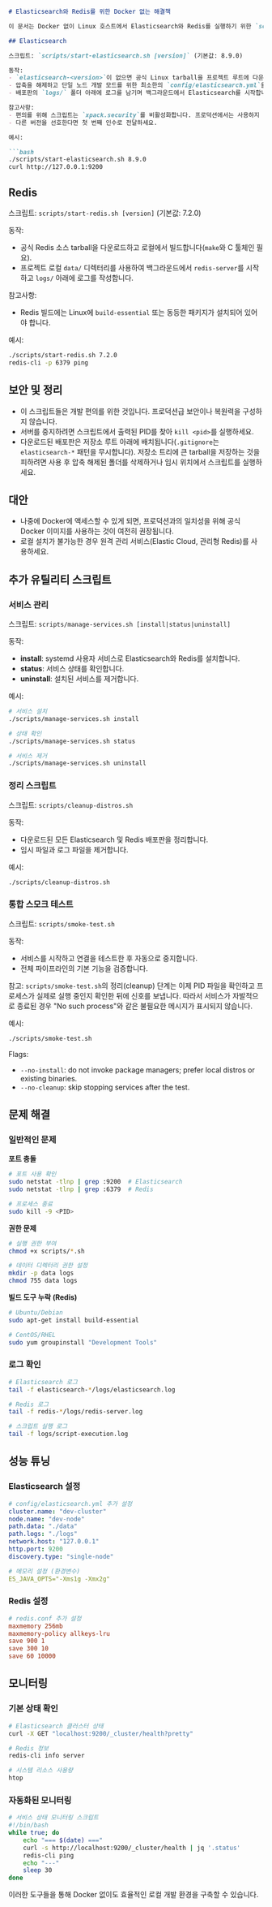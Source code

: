 ```markdown
# Elasticsearch와 Redis를 위한 Docker 없는 해결책

이 문서는 Docker 없이 Linux 호스트에서 Elasticsearch와 Redis를 실행하기 위한 `scripts/` 내의 작은 스크립트들을 설명합니다. 이는 로컬 개발 전용입니다.

## Elasticsearch

스크립트: `scripts/start-elasticsearch.sh [version]` (기본값: 8.9.0)

동작:
- `elasticsearch-<version>`이 없으면 공식 Linux tarball을 프로젝트 루트에 다운로드합니다.
- 압축을 해제하고 단일 노드 개발 모드를 위한 최소한의 `config/elasticsearch.yml`을 추가하며 보안을 비활성화합니다(로컬 개발 전용).
- 배포판의 `logs/` 폴더 아래에 로그를 남기며 백그라운드에서 Elasticsearch를 시작합니다.

참고사항:
- 편의를 위해 스크립트는 `xpack.security`를 비활성화합니다. 프로덕션에서는 사용하지 마세요.
- 다른 버전을 선호한다면 첫 번째 인수로 전달하세요.

예시:

```bash
./scripts/start-elasticsearch.sh 8.9.0
curl http://127.0.0.1:9200
```

## Redis


스크립트: `scripts/start-redis.sh [version]` (기본값: 7.2.0)

동작:
- 공식 Redis 소스 tarball을 다운로드하고 로컬에서 빌드합니다(`make`와 C 툴체인 필요).
- 프로젝트 로컬 `data/` 디렉터리를 사용하여 백그라운드에서 `redis-server`를 시작하고 `logs/` 아래에 로그를 작성합니다.

참고사항:
- Redis 빌드에는 Linux에 `build-essential` 또는 동등한 패키지가 설치되어 있어야 합니다.

예시:

```bash
./scripts/start-redis.sh 7.2.0
redis-cli -p 6379 ping
```

## 보안 및 정리
- 이 스크립트들은 개발 편의를 위한 것입니다. 프로덕션급 보안이나 복원력을 구성하지 않습니다.
- 서버를 중지하려면 스크립트에서 출력된 PID를 찾아 `kill <pid>`를 실행하세요.
- 다운로드된 배포판은 저장소 루트 아래에 배치됩니다(`.gitignore`는 `elasticsearch-*` 패턴을 무시합니다). 저장소 트리에 큰 tarball을 저장하는 것을 피하려면 사용 후 압축 해제된 폴더를 삭제하거나 임시 위치에서 스크립트를 실행하세요.

## 대안
- 나중에 Docker에 액세스할 수 있게 되면, 프로덕션과의 일치성을 위해 공식 Docker 이미지를 사용하는 것이 여전히 권장됩니다.
- 로컬 설치가 불가능한 경우 원격 관리 서비스(Elastic Cloud, 관리형 Redis)를 사용하세요.

## 추가 유틸리티 스크립트

### 서비스 관리

스크립트: `scripts/manage-services.sh [install|status|uninstall]`

동작:
- **install**: systemd 사용자 서비스로 Elasticsearch와 Redis를 설치합니다.
- **status**: 서비스 상태를 확인합니다.
- **uninstall**: 설치된 서비스를 제거합니다.

예시:

```bash
# 서비스 설치
./scripts/manage-services.sh install

# 상태 확인
./scripts/manage-services.sh status

# 서비스 제거
./scripts/manage-services.sh uninstall
```

### 정리 스크립트

스크립트: `scripts/cleanup-distros.sh`

동작:
- 다운로드된 모든 Elasticsearch 및 Redis 배포판을 정리합니다.
- 임시 파일과 로그 파일을 제거합니다.

예시:

```bash
./scripts/cleanup-distros.sh
```

### 통합 스모크 테스트

스크립트: `scripts/smoke-test.sh`

동작:
- 서비스를 시작하고 연결을 테스트한 후 자동으로 중지합니다.
- 전체 파이프라인의 기본 기능을 검증합니다.

참고: `scripts/smoke-test.sh`의 정리(cleanup) 단계는 이제 PID 파일을 확인하고
프로세스가 실제로 실행 중인지 확인한 뒤에 신호를 보냅니다. 따라서 서비스가
자발적으로 종료된 경우 "No such process"와 같은 불필요한 메시지가 표시되지
않습니다.

예시:

```bash
./scripts/smoke-test.sh
```

Flags:
- `--no-install`: do not invoke package managers; prefer local distros or existing binaries.
- `--no-cleanup`: skip stopping services after the test.

## 문제 해결

### 일반적인 문제

**포트 충돌**
```bash
# 포트 사용 확인
sudo netstat -tlnp | grep :9200  # Elasticsearch
sudo netstat -tlnp | grep :6379  # Redis

# 프로세스 종료
sudo kill -9 <PID>
```

**권한 문제**
```bash
# 실행 권한 부여
chmod +x scripts/*.sh

# 데이터 디렉터리 권한 설정
mkdir -p data logs
chmod 755 data logs
```

**빌드 도구 누락 (Redis)**
```bash
# Ubuntu/Debian
sudo apt-get install build-essential

# CentOS/RHEL
sudo yum groupinstall "Development Tools"
```

### 로그 확인

```bash
# Elasticsearch 로그
tail -f elasticsearch-*/logs/elasticsearch.log

# Redis 로그
tail -f redis-*/logs/redis-server.log

# 스크립트 실행 로그
tail -f logs/script-execution.log
```

## 성능 튜닝

### Elasticsearch 설정

```yaml
# config/elasticsearch.yml 추가 설정
cluster.name: "dev-cluster"
node.name: "dev-node"
path.data: "./data"
path.logs: "./logs"
network.host: "127.0.0.1"
http.port: 9200
discovery.type: "single-node"

# 메모리 설정 (환경변수)
ES_JAVA_OPTS="-Xms1g -Xmx2g"
```

### Redis 설정

```conf
# redis.conf 추가 설정
maxmemory 256mb
maxmemory-policy allkeys-lru
save 900 1
save 300 10
save 60 10000
```

## 모니터링

### 기본 상태 확인

```bash
# Elasticsearch 클러스터 상태
curl -X GET "localhost:9200/_cluster/health?pretty"

# Redis 정보
redis-cli info server

# 시스템 리소스 사용량
htop
```

### 자동화된 모니터링

```bash
# 서비스 상태 모니터링 스크립트
#!/bin/bash
while true; do
    echo "=== $(date) ==="
    curl -s http://localhost:9200/_cluster/health | jq '.status'
    redis-cli ping
    echo "---"
    sleep 30
done
```

이러한 도구들을 통해 Docker 없이도 효율적인 로컬 개발 환경을 구축할 수 있습니다.
```